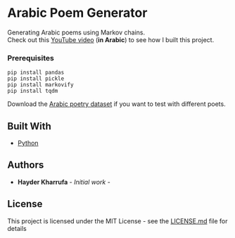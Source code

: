 # Arabic Poem Generator

Generating Arabic poems using Markov chains.  
Check out this [YouTube video]() (**in Arabic**) to see how I built this project.

### Prerequisites

```
pip install pandas
pip install pickle
pip install markovify
pip install tqdm
```

Download the [Arabic poetry dataset](https://www.kaggle.com/ahmedabelal/arabic-poetry) if you want to test with different poets.



## Built With

* [Python](https://www.python.org)


## Authors

* **Hayder Kharrufa** - *Initial work* - 

## License

This project is licensed under the MIT License - see the [LICENSE.md](LICENSE.md) file for details
